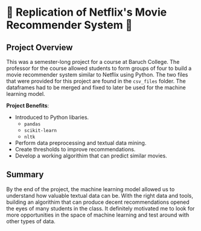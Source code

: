 # 🍿 Replication of Netflix's Movie Recommender System 🍿 

## Project Overview
This was a semester-long project for a course at Baruch College. The professor for the course allowed students to form groups of four to build a movie recommender system similar to Netflix using Python. The two files that were provided for this project are found in the ``csv_files`` folder. The dataframes had to be merged and fixed to later be used for the machine learning model.

**Project Benefits**:
- Introduced to Python libaries.
  - ``pandas``
  - ``scikit-learn``
  - ``nltk``
- Perform data preprocessing and textual data mining.
- Create thresholds to improve recommendations.
- Develop a working algorithim that can predict similar movies.

## Summary
By the end of the project, the machine learning model allowed us to understand how valuable textual data can be. With the right data and tools, building an algorithim that can produce decent recommendations opened the eyes of many students in the class. It definitely motivated me to look for more opportunities in the space of machine learning and test around with other types of data.
